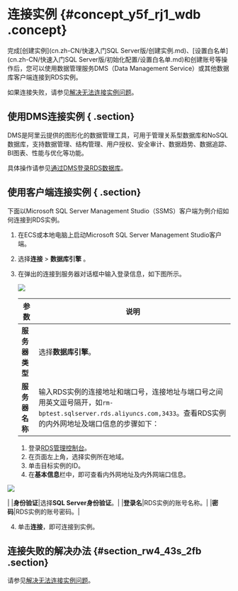 # 连接实例 {#concept_y5f_rj1_wdb .concept}

完成[创建实例](cn.zh-CN/快速入门SQL Server版/创建实例.md)、[设置白名单](cn.zh-CN/快速入门SQL Server版/初始化配置/设置白名单.md)和创建账号等操作后，您可以使用数据管理服务DMS（Data Management Service）或其他数据库客户端连接到RDS实例。

如果连接失败，请参见[解决无法连接实例问题](../../../../cn.zh-CN/常见问题/网络__IP/解决无法连接实例问题.md#)。

## 使用DMS连接实例 { .section}

DMS是阿里云提供的图形化的数据管理工具，可用于管理关系型数据库和NoSQL数据库，支持数据管理、结构管理、用户授权、安全审计、数据趋势、数据追踪、BI图表、性能与优化等功能。

具体操作请参见[通过DMS登录RDS数据库](../../../../cn.zh-CN/用户指南/附录/通过DMS登录RDS数据库.md#)。

## 使用客户端连接实例 { .section}

下面以Microsoft SQL Server Management Studio（SSMS）客户端为例介绍如何连接到RDS实例。

1.  在ECS或本地电脑上启动Microsoft SQL Server Management Studio客户端。
2.  选择**连接** \> **数据库引擎** 。
3.  在弹出的连接到服务器对话框中输入登录信息，如下图所示。

    ![](http://static-aliyun-doc.oss-cn-hangzhou.aliyuncs.com/assets/img/7840/15414854012831_zh-CN.png)

    |参数|说明|
    |--|--|
    |**服务器类型**|选择**数据库引擎**。|
    |**服务器名称**|输入RDS实例的连接地址和端口号，连接地址与端口号之间用英文逗号隔开，如`rm-bptest.sqlserver.rds.aliyuncs.com,3433`。查看RDS实例的内外网地址及端口信息的步骤如下：

    1.  登录[RDS管理控制台](https://rds.console.aliyun.com/)。
    2.  在页面左上角，选择实例所在地域。
    3.  单击目标实例的ID。
    4.  在**基本信息**栏中，即可查看内外网地址及内外网端口信息。

![](http://static-aliyun-doc.oss-cn-hangzhou.aliyuncs.com/assets/img/7839/15414854012776_zh-CN.png)

|
    |**身份验证**|选择**SQL Server身份验证**。|
    |**登录名**|RDS实例的账号名称。|
    |**密码**|RDS实例的账号密码。|

4.  单击**连接**，即可连接到实例。

## 连接失败的解决办法 {#section_rw4_43s_2fb .section}

请参见[解决无法连接实例问题](../../../../cn.zh-CN/常见问题/网络__IP/解决无法连接实例问题.md#)。

